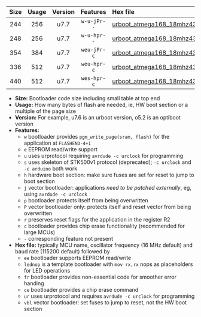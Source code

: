 |Size|Usage|Version|Features|Hex file|
|:-:|:-:|:-:|:-:|:--|
|244|256|u7.7|`w-u-jPr--`|[urboot_atmega168_18mhz432_230400bps_lednop_ur_vbl.hex](https://raw.githubusercontent.com/stefanrueger/urboot.hex/main/mcus/atmega168/fcpu_18mhz432/230400_bps/urboot_atmega168_18mhz432_230400bps_lednop_ur_vbl.hex)|
|248|256|u7.7|`w-u-hpr--`|[urboot_atmega168_18mhz432_230400bps_lednop_fr_ur.hex](https://raw.githubusercontent.com/stefanrueger/urboot.hex/main/mcus/atmega168/fcpu_18mhz432/230400_bps/urboot_atmega168_18mhz432_230400bps_lednop_fr_ur.hex)|
|354|384|u7.7|`weu-jPr-c`|[urboot_atmega168_18mhz432_230400bps_ee_lednop_fr_ce_ur_vbl.hex](https://raw.githubusercontent.com/stefanrueger/urboot.hex/main/mcus/atmega168/fcpu_18mhz432/230400_bps/urboot_atmega168_18mhz432_230400bps_ee_lednop_fr_ce_ur_vbl.hex)|
|336|512|u7.7|`weu-hpr-c`|[urboot_atmega168_18mhz432_230400bps_ee_lednop_fr_ce_ur.hex](https://raw.githubusercontent.com/stefanrueger/urboot.hex/main/mcus/atmega168/fcpu_18mhz432/230400_bps/urboot_atmega168_18mhz432_230400bps_ee_lednop_fr_ce_ur.hex)|
|440|512|u7.7|`wes-hpr-c`|[urboot_atmega168_18mhz432_230400bps_ee_lednop_fr_ce.hex](https://raw.githubusercontent.com/stefanrueger/urboot.hex/main/mcus/atmega168/fcpu_18mhz432/230400_bps/urboot_atmega168_18mhz432_230400bps_ee_lednop_fr_ce.hex)|

- **Size:** Bootloader code size including small table at top end
- **Usage:** How many bytes of flash are needed, ie, HW boot section or a multiple of the page size
- **Version:** For example, u7.6 is an urboot version, o5.2 is an optiboot version
- **Features:**
  + `w` bootloader provides `pgm_write_page(sram, flash)` for the application at `FLASHEND-4+1`
  + `e` EEPROM read/write support
  + `u` uses urprotocol requiring `avrdude -c urclock` for programming
  + `s` uses skeleton of STK500v1 protocol (deprecated); `-c urclock` and `-c arduino` both work
  + `h` hardware boot section: make sure fuses are set for reset to jump to boot section
  + `j` vector bootloader: applications *need to be patched externally*, eg, using `avrdude -c urclock`
  + `p` bootloader protects itself from being overwritten
  + `P` vector bootloader only: protects itself and reset vector from being overwritten
  + `r` preserves reset flags for the application in the register R2
  + `c` bootloader provides chip erase functionality (recommended for large MCUs)
  + `-` corresponding feature not present
- **Hex file:** typically MCU name, oscillator frequency (16 MHz default) and baud rate (115200 default) followed by
  + `ee` bootloader supports EEPROM read/write
  + `lednop` is a template bootloader with `mov rx,rx` nops as placeholders for LED operations
  + `fr` bootloader provides non-essential code for smoother error handing
  + `ce` bootloader provides a chip erase command
  + `ur` uses urprotocol and requires `avrdude -c urclock` for programming
  + `vbl` vector bootloader: set fuses to jump to reset, not the HW boot section
